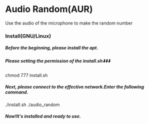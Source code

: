 # Audio Random(AUR)
Use the audio of the microphone to make the random number
### Install(GNU/Linux)
##### Before the beginning, please install the apt.
##### Please setting the permission of the install.sh⬇️⬇️⬇️
  chmod 777 install.sh
##### Next, please connect to the effective network.Enter the following command.
  ./install.sh
  ./audio_random
##### Now!It's installed and ready to use.
